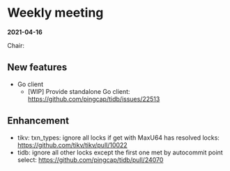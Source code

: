 # Weekly meeting

**2021-04-16**

Chair:

## New features

* Go client
  * [WIP] Provide standalone Go client: https://github.com/pingcap/tidb/issues/22513

## Enhancement

* tikv: txn_types: ignore all locks if get with MaxU64 has resolved locks: https://github.com/tikv/tikv/pull/10022
* tidb: ignore all other locks except the first one met by autocommit point select: https://github.com/pingcap/tidb/pull/24070
